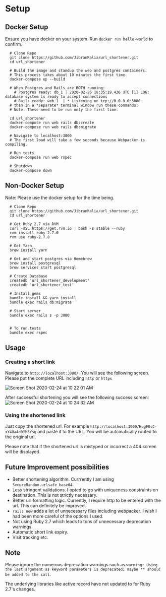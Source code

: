 # Setup

## Docker Setup

Ensure you have docker on your system. Run `docker run hello-world` to confirm.

```
  # Clone Repo
  git clone https://github.com/JibranKalia/url_shortener.git
  cd url_shortener

  # Build the image and standup the web and postgres containers.
  # This process takes about 10 minutes the first time.
  docker-compose up --build

  # When Postgres and Rails are BOTH running:
    # Postgres ready: db_1 | 2020-02-26 18:35:19.426 UTC [1] LOG:  database system is ready to accept connections
    # Rails ready: web_1  | * Listening on tcp://0.0.0.0:3000
  # then in a *separate* terminal window run these commands:
  # Note: These need to be run only the first time.

  cd url_shortener
  docker-compose run web rails db:create 
  docker-compose run web rails db:migrate

  # Navigate to localhost:3000  
  # The first load will take a few seconds because Webpacker is compiling.

  # Run tests
  docker-compose run web rspec

  # Shutdown
  docker-compose down
```

## Non-Docker Setup

Note: Please use the docker setup for the time being.

```
  # Clone Repo
  git clone https://github.com/JibranKalia/url_shortener.git
  cd url_shortener

  # Get Ruby 2.7 via RVM
  curl -sSL https://get.rvm.io | bash -s stable --ruby
  rvm install ruby-2.7.0
  rvm use ruby-2.7.0

  # Get Yarn
  brew install yarn

  # Get and start postgres via Homebrew
  brew install postgresql
  brew services start postgresql

  # Create Database
  createdb 'url_shortener_development'
  createdb 'url_shortener_test'

  # Install gems
  bundle install && yarn install
  bundle exec rails db:migrate

  # Start server
  bundle exec rails s -p 3000
  

  # To run tests
  bundle exec rspec
```

## Usage

### Creating a short link
Navigate to `http://localhost:3000/`.
You will see the following screen. Please put the complete URL including `http` or `https`

![Screen Shot 2020-02-24 at 10 22 01 AM](https://user-images.githubusercontent.com/14208431/75170371-a09c6d00-56ef-11ea-8158-bdae03fe3e78.png)

After successful shortening you will see the following success screen:
![Screen Shot 2020-02-24 at 10 24 32 AM](https://user-images.githubusercontent.com/14208431/75170931-7c8d5b80-56f0-11ea-984b-36a75679c3ea.png)

### Using the shortened link

Just copy the shortened url. For example `http://localhost:3000/HugF0sC-xY4UaAo0Yh5Ysg` and paste it to the URL. You will be automatically routed to the original url.

Please note that if the shortened url is mistyped or incorrect a 404 screen will be displayed.

## Future Improvement possibilities
- Better shortening algorithm. Currrently I am using `SecureRandom.urlsafe_base64`.
- Less stringent validations. I opted to go with uniqueness constraints on destination. This is not strictly necessary.
- Better url formatting logic. Currently, I require http to be entered with the url. This can definitely be improved.
- `rails new` adds a lot of unnecessary files including webpacker. I wish I had been more careful of the options I used.
- Not using Ruby 2.7 which leads to tons of unnecessary deprecation warnings.
- Automatic short link expiry.
- Visit tracking etc.

## Note 

Please ignore the numerous deprecation warnings such as `warning: Using the last argument as keyword parameters is deprecated; maybe ** should be added to the call`.

The underlying libraries like active record have not updated to for Ruby 2.7's changes.
